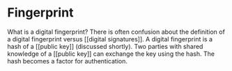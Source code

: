 # Fingerprint

What is a digital fingerprint?
There is often confusion about the definition of a digital fingerprint versus [[digital signatures]].
A digital fingerprint is a hash of a [[public key]] (discussed shortly).
Two parties with shared knowledge of a [[public key]] can exchange the key using the hash. The hash becomes a factor for authentication.

